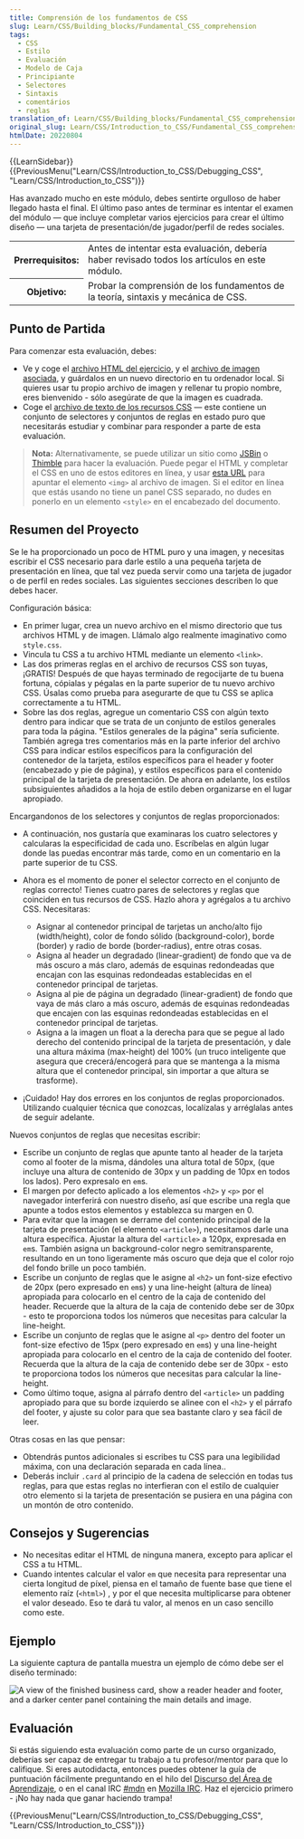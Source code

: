 ```yaml
---
title: Comprensión de los fundamentos de CSS
slug: Learn/CSS/Building_blocks/Fundamental_CSS_comprehension
tags:
  - CSS
  - Estilo
  - Evaluación
  - Modelo de Caja
  - Principiante
  - Selectores
  - Sintaxis
  - comentários
  - reglas
translation_of: Learn/CSS/Building_blocks/Fundamental_CSS_comprehension
original_slug: Learn/CSS/Introduction_to_CSS/Fundamental_CSS_comprehension
htmlDate: 20220804
---
```

{{LearnSidebar}}{{PreviousMenu("Learn/CSS/Introduction_to_CSS/Debugging_CSS", "Learn/CSS/Introduction_to_CSS")}}

Has avanzado mucho en este módulo, debes sentirte orgulloso de haber llegado hasta el final. El último paso antes de terminar es intentar el examen del módulo — que incluye completar varios ejercicios para crear el último diseño — una tarjeta de presentación/de jugador/perfil de redes sociales.

<table>
  <tbody>
    <tr>
      <th scope="row">Prerrequisitos:</th>
      <td>
        Antes de intentar esta evaluación, debería haber revisado todos los
        artículos en este módulo.
      </td>
    </tr>
    <tr>
      <th scope="row">Objetivo:</th>
      <td>
        Probar la comprensión de los fundamentos de la teoría, sintaxis y
        mecánica de CSS.
      </td>
    </tr>
  </tbody>
</table>

## Punto de Partida

Para comenzar esta evaluación, debes:

- Ve y coge el [archivo HTML del ejercicio](https://github.com/mdn/learning-area/blob/master/css/introduction-to-css/fundamental-css-comprehension/index.html), y el [archivo de imagen asociada](https://github.com/mdn/learning-area/blob/master/css/introduction-to-css/fundamental-css-comprehension/chris.jpg), y guárdalos en un nuevo directorio en tu ordenador local. Si quieres usar tu propio archivo de imagen y rellenar tu propio nombre, eres bienvenido - sólo asegúrate de que la imagen es cuadrada.
- Coge el [archivo de texto de los recursos CSS](https://github.com/mdn/learning-area/blob/master/css/introduction-to-css/fundamental-css-comprehension/style-resources.txt) — este contiene un conjunto de selectores y conjuntos de reglas en estado puro que necesitarás estudiar y combinar para responder a parte de esta evaluación.

> **Nota:** Alternativamente, se puede utilizar un sitio como [JSBin](http://jsbin.com/) o [Thimble](https://thimble.mozilla.org/) para hacer la evaluación. Puede pegar el HTML y completar el CSS en uno de estos editores en línea, y usar [esta URL](http://mdn.github.io/learning-area/css/introduction-to-css/fundamental-css-comprehension/chris.jpg) para apuntar el elemento `<img>` al archivo de imagen. Si el editor en línea que estás usando no tiene un panel CSS separado, no dudes en ponerlo en un elemento `<style>` en el encabezado del documento.

## Resumen del Proyecto

Se le ha proporcionado un poco de HTML puro y una imagen, y necesitas escribir el CSS necesario para darle estilo a una pequeña tarjeta de presentación en línea, que tal vez pueda servir como una tarjeta de jugador o de perfil en redes sociales. Las siguientes secciones describen lo que debes hacer.

Configuración básica:

- En primer lugar, crea un nuevo archivo en el mismo directorio que tus archivos HTML y de imagen. Llámalo algo realmente imaginativo como `style.css`.
- Vincula tu CSS a tu archivo HTML mediante un elemento `<link>`.
- Las dos primeras reglas en el archivo de recursos CSS son tuyas, ¡GRATIS! Después de que hayas terminado de regocijarte de tu buena fortuna, cópialas y pégalas en la parte superior de tu nuevo archivo CSS. Úsalas como prueba para asegurarte de que tu CSS se aplica correctamente a tu HTML.
- Sobre las dos reglas, agregue un comentario CSS con algún texto dentro para indicar que se trata de un conjunto de estilos generales para toda la página. "Estilos generales de la página" sería suficiente. También agrega tres comentarios más en la parte inferior del archivo CSS para indicar estilos específicos para la configuración del contenedor de la tarjeta, estilos específicos para el header y footer (encabezado y pie de página), y estilos específicos para el contenido principal de la tarjeta de presentación. De ahora en adelante, los estilos subsiguientes añadidos a la hoja de estilo deben organizarse en el lugar apropiado.

Encargandonos de los selectores y conjuntos de reglas proporcionados:

- A continuación, nos gustaría que examinaras los cuatro selectores y calcularas la especificidad de cada uno. Escríbelas en algún lugar donde las puedas encontrar más tarde, como en un comentario en la parte superior de tu CSS.
- Ahora es el momento de poner el selector correcto en el conjunto de reglas correcto! Tienes cuatro pares de selectores y reglas que coinciden en tus recursos de CSS. Hazlo ahora y agrégalos a tu archivo CSS. Necesitaras:

  - Asignar al contenedor principal de tarjetas un ancho/alto fijo (width/height), color de fondo sólido (background-color), borde (border) y radio de borde (border-radius), entre otras cosas.
  - Asigna al header un degradado (linear-gradient) de fondo que va de más oscuro a más claro, además de esquinas redondeadas que encajan con las esquinas redondeadas establecidas en el contenedor principal de tarjetas.
  - Asigna al pie de página un degradado (linear-gradient) de fondo que vaya de más claro a más oscuro, además de esquinas redondeadas que encajen con las esquinas redondeadas establecidas en el contenedor principal de tarjetas.
  - Asigna a la imagen un float a la derecha para que se pegue al lado derecho del contenido principal de la tarjeta de presentación, y dale una altura máxima (max-height) del 100% (un truco inteligente que asegura que crecerá/encogerá para que se mantenga a la misma altura que el contenedor principal, sin importar a que altura se trasforme).

- ¡Cuidado! Hay dos errores en los conjuntos de reglas proporcionados. Utilizando cualquier técnica que conozcas, localízalas y arréglalas antes de seguir adelante.

Nuevos conjuntos de reglas que necesitas escribir:

- Escribe un conjunto de reglas que apunte tanto al header de la tarjeta como al footer de la misma, dándoles una altura total de 50px, (que incluye una altura de contenido de 30px y un padding de 10px en todos los lados). Pero expresalo en `em`s.
- El margen por defecto aplicado a los elementos `<h2>` y `<p>` por el navegador interferirá con nuestro diseño, así que escribe una regla que apunte a todos estos elementos y establezca su margen en 0.
- Para evitar que la imagen se derrame del contenido principal de la tarjeta de presentación (el elemento `<article>`), necesitamos darle una altura específica. Ajustar la altura del `<article>` a 120px, expresada en `em`s. También asigna un background-color negro semitransparente, resultando en un tono ligeramente más oscuro que deja que el color rojo del fondo brille un poco también.
- Escribe un conjunto de reglas que le asigne al `<h2>` un font-size efectivo de 20px (pero expresado en `em`s) y una line-height (altura de línea) apropiada para colocarlo en el centro de la caja de contenido del header. Recuerde que la altura de la caja de contenido debe ser de 30px - esto te proporciona todos los números que necesitas para calcular la line-height.
- Escribe un conjunto de reglas que le asigne al `<p>` dentro del footer un font-size efectivo de 15px (pero expresado en `em`s) y una line-height apropiada para colocarlo en el centro de la caja de contenido del footer. Recuerda que la altura de la caja de contenido debe ser de 30px - esto te proporciona todos los números que necesitas para calcular la line-height.
- Como último toque, asigna al párrafo dentro del `<article>` un padding apropiado para que su borde izquierdo se alinee con el `<h2>` y el párrafo del footer, y ajuste su color para que sea bastante claro y sea fácil de leer.

Otras cosas en las que pensar:

- Obtendrás puntos adicionales si escribes tu CSS para una legibilidad máxima, con una declaración separada en cada línea..
- Deberás incluir `.card` al principio de la cadena de selección en todas tus reglas, para que estas reglas no interfieran con el estilo de cualquier otro elemento si la tarjeta de presentación se pusiera en una página con un montón de otro contenido.

## Consejos y Sugerencias

- No necesitas editar el HTML de ninguna manera, excepto para aplicar el CSS a tu HTML.
- Cuando intentes calcular el valor `em` que necesita para representar una cierta longitud de píxel, piensa en el tamaño de fuente base que tiene el elemento raíz (`<html>`) , y por el que necesita multiplicarse para obtener el valor deseado. Eso te dará tu valor, al menos en un caso sencillo como este.

## Ejemplo

La siguiente captura de pantalla muestra un ejemplo de cómo debe ser el diseño terminado:

![A view of the finished business card, show a reader header and footer, and a darker center panel containing the main details and image.](https://mdn.mozillademos.org/files/12616/business-card.png)

## Evaluación

Si estás siguiendo esta evaluación como parte de un curso organizado, deberías ser capaz de entregar tu trabajo a tu profesor/mentor para que lo califique. Si eres autodidacta, entonces puedes obtener la guía de puntuación fácilmente preguntando en el hilo del [Discurso del Área de Aprendizaje](https://discourse.mozilla-community.org/t/learning-web-development-marking-guides-and-questions/16294), o en el canal IRC [#mdn](irc://irc.mozilla.org/mdn) en [Mozilla IRC](https://wiki.mozilla.org/IRC). Haz el ejercicio primero - ¡No hay nada que ganar haciendo trampa!

{{PreviousMenu("Learn/CSS/Introduction_to_CSS/Debugging_CSS", "Learn/CSS/Introduction_to_CSS")}}
